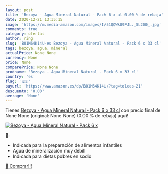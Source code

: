 ```yaml
---
layout: post
title: 'Bezoya - Agua Mineral Natural - Pack 6 x al 0.00 % de rebaja'
date: 2020-12-21 13:35:15
image: 'https://m.media-amazon.com/images/I/51QQWkU9FJL._SL200_.jpg'
comments: true
category: ofertas
author: ring
slug: 'B01M64K14U-es Bezoya - Agua Mineral Natural - Pack 6 x 33 cl'
tags: bezoya, agua, mineral
actualPrice: None None
currency: None
price: None
comparePrice: None None
prodname: 'Bezoya - Agua Mineral Natural - Pack 6 x 33 cl'
country: 'es'
flag: '🇪🇸'
buyurl: 'https://www.amazon.es/dp/B01M64K14U/?tag=tolees-21'
descuento: '0.00'
average: 'None'
---
```


Tienes [Bezoya - Agua Mineral Natural - Pack 6 x 33 cl](https://www.amazon.es/dp/B01M64K14U/?tag=tolees-21) con precio final de  None None (original: None None) (0.00 %  de rebaja) aqui!

[![Bezoya - Agua Mineral Natural - Pack 6 x](https://m.media-amazon.com/images/I/51QQWkU9FJL._SL200_.jpg)](https://www.amazon.es/dp/B01M64K14U/?tag=tolees-21)

🔎:

- Indicada para la preparación de alimentos infantiles
- Agua de mineralización muy débil
- Indicada para dietas pobres en sodio

[🛒 Comprar!!!](https://www.amazon.es/dp/B01M64K14U/?tag=tolees-21)

